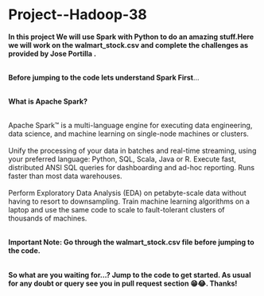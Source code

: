 # Project--Hadoop-38

<table>
  
**In this project We will use Spark with Python to do an amazing stuff.Here we will work on the walmart_stock.csv and complete the challenges as provided by Jose Portilla .** <br></br>

**Before jumping to the code lets understand Spark First**...<br></br>

**What is Apache Spark?** <br></br>

Apache Spark™ is a multi-language engine for executing data engineering, data science, and machine learning on single-node machines or clusters.<br></br>
Unify the processing of your data in batches and real-time streaming, using your preferred language: Python, SQL, Scala, Java or R.
Execute fast, distributed ANSI SQL queries for dashboarding and ad-hoc reporting. Runs faster than most data warehouses.<br></br>
Perform Exploratory Data Analysis (EDA) on petabyte-scale data without having to resort to downsampling.
Train machine learning algorithms on a laptop and use the same code to scale to fault-tolerant clusters of thousands of machines.<br></br>



**Important Note: Go through the walmart_stock.csv file before jumping to the code.**


</table>

**So what are you waiting for...? Jump to the code to get started. As usual for any doubt or query see you in pull request section 😁😂. Thanks!**


